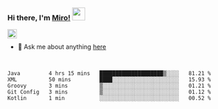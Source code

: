 ### Hi there, I'm [Miro!](https://castariva18.github.io/)  <img src="https://github.com/TheDudeThatCode/TheDudeThatCode/blob/master/Assets/Hi.gif" width="29px">

<a href="https://discord.gg/bhPzjwR">
  <img align="left" alt="Clown Discord" width="21px" src="https://cdn4.iconfinder.com/data/icons/logos-and-brands/512/91_Discord_logo_logos-512.png" />
</a>

<br />

- 💬 Ask me about anything [here](https://github.com/castariva18/castariva18/issues)

<br />

<!--START_SECTION:waka-->
```text
Java         4 hrs 15 mins   ████████████████████▒░░░░   81.21 % 
XML          50 mins         ████░░░░░░░░░░░░░░░░░░░░░   15.93 % 
Groovy       3 mins          ▒░░░░░░░░░░░░░░░░░░░░░░░░   01.21 % 
Git Config   3 mins          ▒░░░░░░░░░░░░░░░░░░░░░░░░   01.12 % 
Kotlin       1 min           ░░░░░░░░░░░░░░░░░░░░░░░░░   00.52 % 
```
<!--END_SECTION:waka-->

